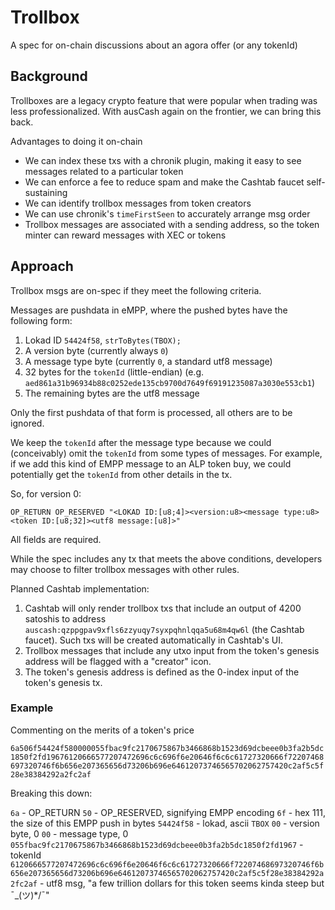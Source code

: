 # Trollbox

A spec for on-chain discussions about an agora offer (or any tokenId)

## Background

Trollboxes are a legacy crypto feature that were popular when trading was less professionalized. With ausCash again on the frontier, we can bring this back.

Advantages to doing it on-chain

-   We can index these txs with a chronik plugin, making it easy to see messages related to a particular token
-   We can enforce a fee to reduce spam and make the Cashtab faucet self-sustaining
-   We can identify trollbox messages from token creators
-   We can use chronik's `timeFirstSeen` to accurately arrange msg order
-   Trollbox messages are associated with a sending address, so the token minter can reward messages with XEC or tokens

## Approach

Trollbox msgs are on-spec if they meet the following criteria.

Messages are pushdata in eMPP, where the pushed bytes have the following form:

1. Lokad ID `54424f58`, `strToBytes(TBOX);`
2. A version byte (currently always `0`)
3. A message type byte (currently `0`, a standard utf8 message)
4. 32 bytes for the `tokenId` (little-endian) (e.g. `aed861a31b96934b88c0252ede135cb9700d7649f69191235087a3030e553cb1`)
5. The remaining bytes are the utf8 message

Only the first pushdata of that form is processed, all others are to be ignored.

We keep the `tokenId` after the message type because we could (conceivably) omit the `tokenId` from some types of messages. For example, if we add this kind of EMPP message to an ALP token buy, we could potentially get the `tokenId` from other details in the tx.

So, for version 0:

`OP_RETURN OP_RESERVED "<LOKAD ID:[u8;4]><version:u8><message type:u8><token ID:[u8;32]><utf8 message:[u8]>"`

All fields are required.

While the spec includes any tx that meets the above conditions, developers may choose to filter trollbox messages with other rules.

Planned Cashtab implementation:

1. Cashtab will only render trollbox txs that include an output of 4200 satoshis to address `auscash:qzppgpav9xfls6zzyuqy7syxpqhnlqqa5u68m4qw6l` (the Cashtab faucet). Such txs will be created automatically in Cashtab's UI.
2. Trollbox messages that include any utxo input from the token's genesis address will be flagged with a "creator" icon.
3. The token's genesis address is defined as the 0-index input of the token's genesis tx.

### Example

Commenting on the merits of a token's price

`6a506f54424f580000055fbac9fc2170675867b3466868b1523d69dcbeee0b3fa2b5dc1850f2fd19676120666577207472696c6c696f6e20646f6c6c61727320666f72207468697320746f6b656e207365656d73206b696e64612073746565702062757420c2af5c5f28e38384292a2fc2af`

Breaking this down:

`6a` - OP_RETURN
`50` - OP_RESERVED, signifying EMPP encoding
`6f` - hex 111, the size of this EMPP push in bytes
`54424f58` - lokad, ascii `TBOX`
`00` - version byte, 0
`00` - message type, 0
`055fbac9fc2170675867b3466868b1523d69dcbeee0b3fa2b5dc1850f2fd1967` - tokenId
`6120666577207472696c6c696f6e20646f6c6c61727320666f72207468697320746f6b656e207365656d73206b696e64612073746565702062757420c2af5c5f28e38384292a2fc2af` - utf8 msg, "a few trillion dollars for this token seems kinda steep but ¯\_(ツ)\*/¯"
